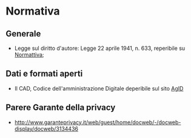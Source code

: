 # Normativa
## Generale
* Legge sul diritto d'autore: Legge 22 aprile 1941, n. 633, reperibile su [Normattiva](http://www.normattiva.it/uri-res/N2Ls?urn:nir:stato:legge:1941-04-22;633!vig=);

## Dati e formati aperti
* Il CAD, Codice dell'amministrazione Digitale deperibile sul sito [AgID](http://archivio.digitpa.gov.it/cad)

## Parere Garante della privacy
* http://www.garanteprivacy.it/web/guest/home/docweb/-/docweb-display/docweb/3134436
